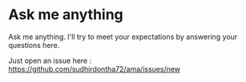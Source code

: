 # Ask me anything
Ask me anything. I'll try to meet your expectations by answering your questions here. 

Just open an issue here : https://github.com/sudhirdontha72/ama/issues/new

